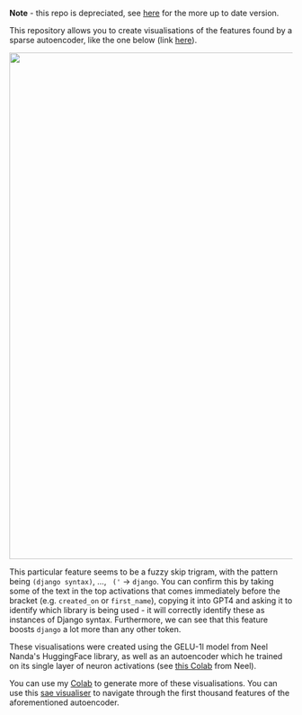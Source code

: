 **Note** - this repo is depreciated, see [here](https://github.com/callummcdougall/sae_vis) for the more up to date version.

This repository allows you to create visualisations of the features found by a sparse autoencoder, like the one below (link [here](https://www.perfectlynormal.co.uk/blog-sae)).

<img src="https://raw.githubusercontent.com/callummcdougall/computational-thread-art/master/example_images/misc/image_sae.png" width="900">

This particular feature seems to be a fuzzy skip trigram, with the pattern being `(django syntax)`, ..., ` ('` -> `django`. You can confirm this by taking some of the text in the top activations that comes immediately before the bracket (e.g. `created_on` or `first_name`), copying it into GPT4 and asking it to identify which library is being used - it will correctly identify these as instances of Django syntax. Furthermore, we can see that this feature boosts `django` a lot more than any other token.

These visualisations were created using the GELU-1l model from Neel Nanda's HuggingFace library, as well as an autoencoder which he trained on its single layer of neuron activations (see [this Colab](https://colab.research.google.com/drive/1u8larhpxy8w4mMsJiSBddNOzFGj7_RTn) from Neel).

You can use my [Colab](https://colab.research.google.com/drive/12Pr0F5ZSTUk65PBgjqNjy0vuyKrvbDty#scrollTo=0Js1mtcXd2LU) to generate more of these visualisations. You can use this [sae visualiser](https://www.perfectlynormal.co.uk/blog-sae) to navigate through the first thousand features of the aforementioned autoencoder.
